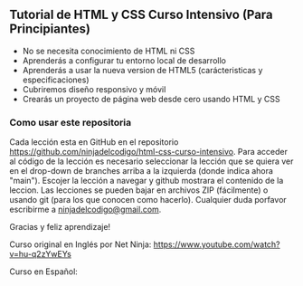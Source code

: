 ## Tutorial de HTML y CSS Curso Intensivo (Para Principiantes)  

* No se necesita conocimiento de HTML ni CSS 
* Aprenderás a configurar tu entorno local de desarrollo
* Aprenderás a usar la nueva version de HTML5 (carácteristicas y especificaciones)
* Cubriremos diseño responsivo y móvil
* Crearás un proyecto de página web desde cero usando HTML y CSS

### Como usar este repositoria

Cada lección esta en GitHub en el repositorio https://github.com/ninjadelcodigo/html-css-curso-intensivo.
Para acceder al código de la lección es necesario seleccionar la lección que se quiera ver en el drop-down de branches arriba a la izquierda (donde indica ahora "main").  Escojer la lección a navegar y github mostrara el contenido de la leccion.
Las lecciones se pueden bajar en archivos ZIP (fácilmente) o usando git (para los que conocen como hacerlo).
Cualquier duda porfavor escribirme a ninjadelcodigo@gmail.com.

Gracias y feliz aprendizaje!


Curso original en Inglés por Net Ninja:  https://www.youtube.com/watch?v=hu-q2zYwEYs

Curso en Español: 
